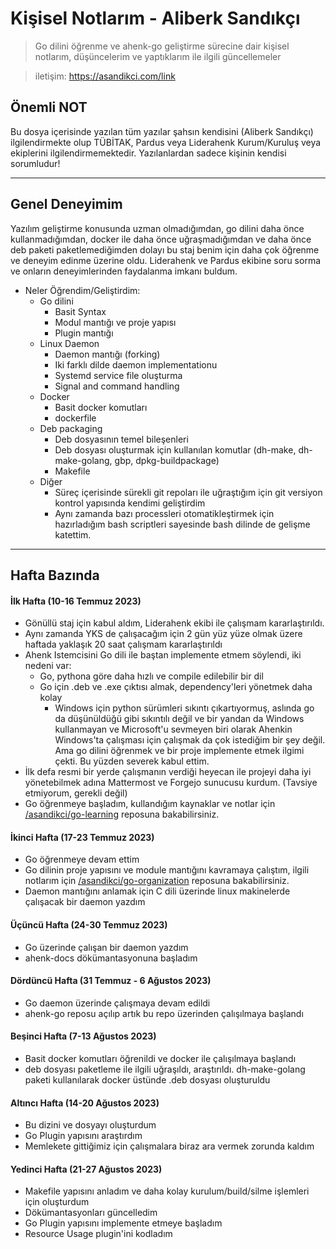 # Kişisel Notlarım - Aliberk Sandıkçı
> Go dilini öğrenme ve ahenk-go geliştirme sürecine dair kişisel notlarım, düşüncelerim ve yaptıklarım ile ilgili güncellemeler

> iletişim: https://asandikci.com/link

## Önemli NOT
Bu dosya içerisinde yazılan tüm yazılar şahsın kendisini (Aliberk Sandıkçı) ilgilendirmekte olup TÜBİTAK, Pardus veya Liderahenk Kurum/Kuruluş veya ekiplerini ilgilendirmemektedir. Yazılanlardan sadece kişinin kendisi sorumludur!

---


## Genel Deneyimim
Yazılım geliştirme konusunda uzman olmadığımdan, go dilini daha önce kullanmadığımdan, docker ile daha önce uğraşmadığımdan ve daha önce deb paketi paketlemediğimden dolayı bu staj benim için daha çok öğrenme ve deneyim edinme üzerine oldu. Liderahenk ve Pardus ekibine soru sorma ve onların deneyimlerinden faydalanma imkanı buldum. 

- Neler Öğrendim/Geliştirdim:
  - Go dilini
    - Basit Syntax
    - Modul mantığı ve proje yapısı
    - Plugin mantığı
  - Linux Daemon 
    - Daemon mantığı (forking)
    - Iki farklı dilde daemon implementationu
    - Systemd service file oluşturma
    - Signal and command handling
  - Docker
    - Basit docker komutları
    - dockerfile
  - Deb packaging
    - Deb dosyasının temel bileşenleri
    - Deb dosyası oluşturmak için kullanılan komutlar (dh-make, dh-make-golang, gbp, dpkg-buildpackage)
    - Makefile
  - Diğer
    - Süreç içerisinde sürekli git repoları ile uğraştığım için git versiyon kontrol yapısında kendimi geliştirdim
    - Aynı zamanda bazı processleri otomatikleştirmek için hazırladığım bash scriptleri sayesinde bash dilinde de gelişme katettim.

---

## Hafta Bazında 

#### İlk Hafta (10-16 Temmuz 2023)
- Gönüllü staj için kabul aldım, Liderahenk ekibi ile çalışmam kararlaştırıldı.
- Aynı zamanda YKS de çalışacağım için 2 gün yüz yüze olmak üzere haftada yaklaşık 20 saat çalışmam kararlaştırıldı
- Ahenk Istemcisini Go dili ile baştan implemente etmem söylendi, iki nedeni var:
  - Go, pythona göre daha hızlı ve compile edilebilir bir dil
  - Go için .deb ve .exe çıktısı almak, dependency'leri yönetmek daha kolay
    - Windows için python sürümleri sıkıntı çıkartıyormuş, aslında go da düşünüldüğü gibi sıkıntılı değil ve bir yandan da Windows kullanmayan ve Microsoft'u sevmeyen biri olarak Ahenkin Windows'ta çalışması için çalışmak da çok istediğim bir şey değil. Ama go dilini öğrenmek ve bir proje implemente etmek ilgimi çekti. Bu yüzden severek kabul ettim. 
- İlk defa resmi bir yerde çalışmanın verdiği heyecan ile projeyi daha iyi yönetebilmek adına Mattermost ve Forgejo sunucusu kurdum. (Tavsiye etmiyorum, gerekli değil)
- Go öğrenmeye başladım, kullandığım kaynaklar ve notlar için [/asandikci/go-learning](/asandikci/go-learning) reposuna bakabilirsiniz.

#### İkinci Hafta (17-23 Temmuz 2023)
- Go öğrenmeye devam ettim
- Go dilinin proje yapısını ve module mantığını kavramaya çalıştım, ilgili notlarım için [/asandikci/go-organization](/asandikci/go-organization) reposuna bakabilirsiniz.
- Daemon mantığını anlamak için C dili üzerinde linux makinelerde çalışacak bir daemon yazdım

#### Üçüncü Hafta (24-30 Temmuz 2023)
- Go üzerinde çalışan bir daemon yazdım
- ahenk-docs dökümantasyonuna başladım

#### Dördüncü Hafta (31 Temmuz - 6 Ağustos 2023)
- Go daemon üzerinde çalışmaya devam edildi
- ahenk-go reposu açılıp artık bu repo üzerinden çalışılmaya başlandı

#### Beşinci Hafta (7-13 Ağustos 2023)
- Basit docker komutları öğrenildi ve docker ile çalışılmaya başlandı
- deb dosyası paketleme ile ilgili uğraşıldı, araştırıldı. dh-make-golang paketi kullanılarak docker üstünde .deb dosyası oluşturuldu

#### Altıncı Hafta (14-20 Ağustos 2023)
- Bu dizini ve dosyayı oluşturdum
- Go Plugin yapısını araştırdım
- Memlekete gittiğimiz için çalışmalara biraz ara vermek zorunda kaldım

#### Yedinci Hafta (21-27 Ağustos 2023)
- Makefile yapısını anladım ve daha kolay kurulum/build/silme işlemleri için oluşturdum
- Dökümantasyonları güncelledim
- Go Plugin yapısını implemente etmeye başladım
- Resource Usage plugin'ini kodladım


